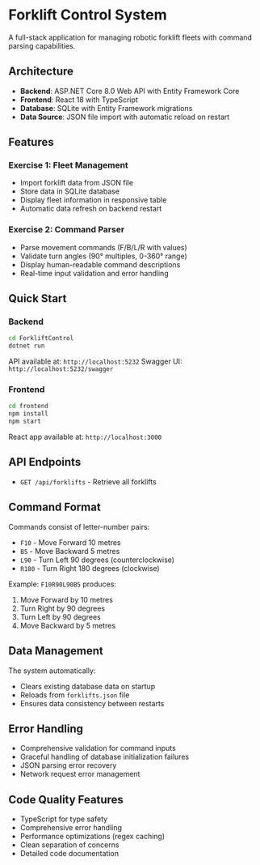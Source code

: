 # Forklift Control System

A full-stack application for managing robotic forklift fleets with command parsing capabilities.

## Architecture

- **Backend**: ASP.NET Core 8.0 Web API with Entity Framework Core
- **Frontend**: React 18 with TypeScript
- **Database**: SQLite with Entity Framework migrations
- **Data Source**: JSON file import with automatic reload on restart

## Features

### Exercise 1: Fleet Management
- Import forklift data from JSON file
- Store data in SQLite database
- Display fleet information in responsive table
- Automatic data refresh on backend restart

### Exercise 2: Command Parser
- Parse movement commands (F/B/L/R with values)
- Validate turn angles (90° multiples, 0-360° range)
- Display human-readable command descriptions
- Real-time input validation and error handling

## Quick Start

### Backend
```bash
cd ForkliftControl
dotnet run
```
API available at: `http://localhost:5232`
Swagger UI: `http://localhost:5232/swagger`

### Frontend
```bash
cd frontend
npm install
npm start
```
React app available at: `http://localhost:3000`

## API Endpoints

- `GET /api/forklifts` - Retrieve all forklifts

## Command Format

Commands consist of letter-number pairs:
- `F10` - Move Forward 10 metres
- `B5` - Move Backward 5 metres  
- `L90` - Turn Left 90 degrees (counterclockwise)
- `R180` - Turn Right 180 degrees (clockwise)

Example: `F10R90L90B5` produces:
1. Move Forward by 10 metres
2. Turn Right by 90 degrees
3. Turn Left by 90 degrees
4. Move Backward by 5 metres

## Data Management

The system automatically:
- Clears existing database data on startup
- Reloads from `forklifts.json` file
- Ensures data consistency between restarts

## Error Handling

- Comprehensive validation for command inputs
- Graceful handling of database initialization failures
- JSON parsing error recovery
- Network request error management

## Code Quality Features

- TypeScript for type safety
- Comprehensive error handling
- Performance optimizations (regex caching)
- Clean separation of concerns
- Detailed code documentation